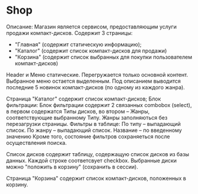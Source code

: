 Shop
====
Описание:
Магазин является сервисом, предоставляющим услуги продажи компакт-дисков.
Содержит 3 страницы: 

- "Главная" (содержит статическую информацию);
- "Каталог" (содержит список компакт-дисков для продажи)
- "Корзина" (содержит список выбранных для покупки пользователем компакт-дисков)

Header и Меню статические. Перегружается  только основной контент. 
Выбранное меню  остается выделенным.
Под описанием выводится последние 5 новинок компакт-дисков (по одному из каждого жанра).

Страница "Каталог" содержит список компакт-дисков;
Блок фильтрации:
Блок фильтрации содержит 2 связанных combobox (select), в первом содержатся Типы дисков, во втором – Жанры, соответствующие выбранному Типу. Жанры заполняються без перезагрузки страницы. 
Фильтры в таблице:
По типу – выпадающий список. По жанру – выпадающий список. Название – по введенному значению
Кроме того, состояние фильтров сохраняеться после осуществления поиска.

Список дисков содержит таблицу, содержащую список дисков из базы данных. Каждой строке соответсвует checkbox. Выбранные диски можно "положить в корзину" (сохранить в сессии).

Страница "Корзина" содержит список компакт-дисков, положенных в корзину.
